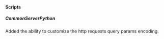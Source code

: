 
#### Scripts
##### CommonServerPython
Added the ability to customize the http requests query params encoding.